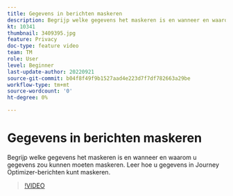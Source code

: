 ```yaml
---
title: Gegevens in berichten maskeren
description: Begrijp welke gegevens het maskeren is en wanneer en waarom u gegevens zou kunnen moeten maskeren. Leer hoe u gegevens in Journey Optimizer-berichten kunt maskeren.
kt: 10341
thumbnail: 3409395.jpg
feature: Privacy
doc-type: feature video
team: TM
role: User
level: Beginner
last-update-author: 20220921
source-git-commit: b04f8f49f9b1527aad4e223d7f7df782663a29be
workflow-type: tm+mt
source-wordcount: '0'
ht-degree: 0%

---
```



# Gegevens in berichten maskeren

Begrijp welke gegevens het maskeren is en wanneer en waarom u gegevens zou kunnen moeten maskeren. Leer hoe u gegevens in Journey Optimizer-berichten kunt maskeren.

>[!VIDEO](https://video.tv.adobe.com/v/3409395?quality=12)